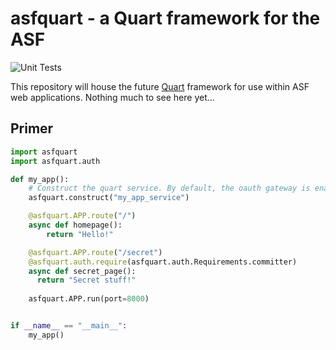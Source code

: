   # asfquart - a Quart framework for the ASF
  ![Unit Tests](https://github.com/apache/infrastructure-asfquart/actions/workflows/unit-tests.yml/badge.svg)
  
  This repository will house the future [Quart](https://github.com/pallets/quart/) framework for use 
  within ASF web applications. Nothing much to see here yet...

  
## Primer

~~~python
import asfquart
import asfquart.auth

def my_app():
    # Construct the quart service. By default, the oauth gateway is enabled at /oauth.
    asfquart.construct("my_app_service")

    @asfquart.APP.route("/")
    async def homepage():
        return "Hello!"

    @asfquart.APP.route("/secret")
    @asfquart.auth.require(asfquart.auth.Requirements.committer)
    async def secret_page():
      return "Secret stuff!"
    
    asfquart.APP.run(port=8000)


if __name__ == "__main__":
    my_app()

~~~
